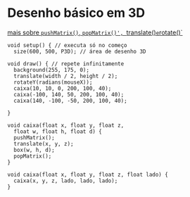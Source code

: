 # Desenho básico em 3D

[mais sobre `pushMatrix()`, `popMatrix()', `translate()` e `rotate()`](https://github.com/arteprog/programacao-criativa/blob/master/conteudo/translacao-rotacao.md)


```processing
void setup() { // executa só no começo
  size(600, 500, P3D); // área de desenho 3D

void draw() { // repete infinitamente
  background(255, 175, 0);
  translate(width / 2, height / 2);
  rotateY(radians(mouseX));
  caixa(10, 10, 0, 200, 100, 40);
  caixa(-100, 140, 50, 200, 100, 40);
  caixa(140, -100, -50, 200, 100, 40);

}

void caixa(float x, float y, float z,
  float w, float h, float d) {
  pushMatrix();
  translate(x, y, z);
  box(w, h, d);
  popMatrix();
}

void caixa(float x, float y, float z, float lado) {
  caixa(x, y, z, lado, lado, lado);
}
```

